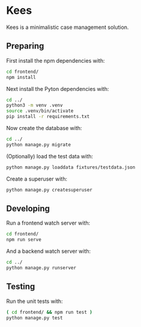 # Kees
Kees is a minimalistic case management solution.

## Preparing
First install the npm dependencies with:

```bash
cd frontend/
npm install
```

Next install the Pyton dependencies with:
```bash
cd ../
python3 -m venv .venv
source .venv/bin/activate
pip install -r requirements.txt
```

Now create the database with:

```bash
cd ../
python manage.py migrate
```

(Optionally) load the test data with:

```bash
python manage.py loaddata fixtures/testdata.json
```

Create a superuser with:

```bash
python manage.py createsuperuser
```

## Developing
Run a frontend watch server with:

```bash
cd frontend/
npm run serve
```

And a backend watch server with:

```bash
cd ../
python manage.py runserver
```

## Testing
Run the unit tests with:

```bash
( cd frontend/ && npm run test )
python manage.py test
```